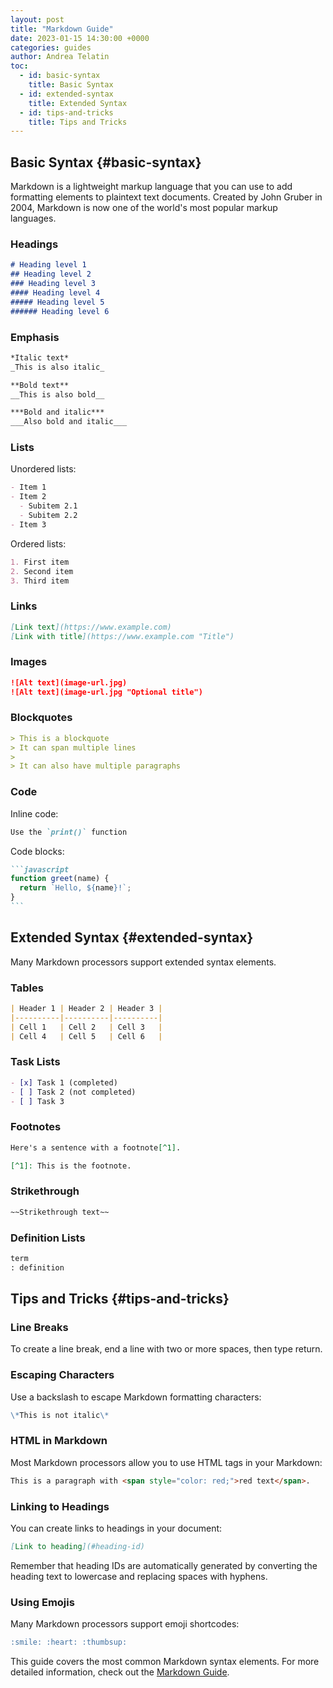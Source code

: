 ```yaml
---
layout: post
title: "Markdown Guide"
date: 2023-01-15 14:30:00 +0000
categories: guides
author: Andrea Telatin
toc:
  - id: basic-syntax
    title: Basic Syntax
  - id: extended-syntax
    title: Extended Syntax
  - id: tips-and-tricks
    title: Tips and Tricks
---
```


## Basic Syntax {#basic-syntax}

Markdown is a lightweight markup language that you can use to add formatting elements to plaintext text documents. Created by John Gruber in 2004, Markdown is now one of the world's most popular markup languages.

### Headings

```markdown
# Heading level 1
## Heading level 2
### Heading level 3
#### Heading level 4
##### Heading level 5
###### Heading level 6
```

### Emphasis

```markdown
*Italic text*
_This is also italic_

**Bold text**
__This is also bold__

***Bold and italic***
___Also bold and italic___
```

### Lists

Unordered lists:

```markdown
- Item 1
- Item 2
  - Subitem 2.1
  - Subitem 2.2
- Item 3
```

Ordered lists:

```markdown
1. First item
2. Second item
3. Third item
```

### Links

```markdown
[Link text](https://www.example.com)
[Link with title](https://www.example.com "Title")
```

### Images

```markdown
![Alt text](image-url.jpg)
![Alt text](image-url.jpg "Optional title")
```

### Blockquotes

```markdown
> This is a blockquote
> It can span multiple lines
>
> It can also have multiple paragraphs
```

### Code

Inline code:

```markdown
Use the `print()` function
```

Code blocks:

````markdown
```javascript
function greet(name) {
  return `Hello, ${name}!`;
}
```
````

## Extended Syntax {#extended-syntax}

Many Markdown processors support extended syntax elements.

### Tables

```markdown
| Header 1 | Header 2 | Header 3 |
|----------|----------|----------|
| Cell 1   | Cell 2   | Cell 3   |
| Cell 4   | Cell 5   | Cell 6   |
```

### Task Lists

```markdown
- [x] Task 1 (completed)
- [ ] Task 2 (not completed)
- [ ] Task 3
```

### Footnotes

```markdown
Here's a sentence with a footnote[^1].

[^1]: This is the footnote.
```

### Strikethrough

```markdown
~~Strikethrough text~~
```

### Definition Lists

```markdown
term
: definition
```

## Tips and Tricks {#tips-and-tricks}

### Line Breaks

To create a line break, end a line with two or more spaces, then type return.

### Escaping Characters

Use a backslash to escape Markdown formatting characters:

```markdown
\*This is not italic\*
```

### HTML in Markdown

Most Markdown processors allow you to use HTML tags in your Markdown:

```markdown
This is a paragraph with <span style="color: red;">red text</span>.
```

### Linking to Headings

You can create links to headings in your document:

```markdown
[Link to heading](#heading-id)
```

Remember that heading IDs are automatically generated by converting the heading text to lowercase and replacing spaces with hyphens.

### Using Emojis

Many Markdown processors support emoji shortcodes:

```markdown
:smile: :heart: :thumbsup:
```

This guide covers the most common Markdown syntax elements. For more detailed information, check out the [Markdown Guide](https://www.markdownguide.org/).
